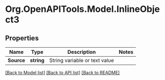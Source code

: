 
# Org.OpenAPITools.Model.InlineObject3

## Properties

Name | Type | Description | Notes
------------ | ------------- | ------------- | -------------
**Source** | **string** | String variable or text value | 

[[Back to Model list]](../README.md#documentation-for-models)
[[Back to API list]](../README.md#documentation-for-api-endpoints)
[[Back to README]](../README.md)

